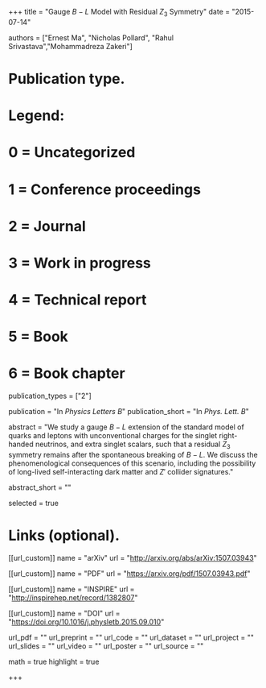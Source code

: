 +++
title = "Gauge $B-L$ Model with Residual $Z_3$ Symmetry"
date = "2015-07-14"

authors = ["Ernest Ma", "Nicholas Pollard", "Rahul Srivastava","Mohammadreza Zakeri"]

# Publication type.
# Legend:
# 0 = Uncategorized
# 1 = Conference proceedings
# 2 = Journal
# 3 = Work in progress
# 4 = Technical report
# 5 = Book
# 6 = Book chapter
publication_types = ["2"]

publication = "In *Physics Letters B*"
publication_short = "In *Phys. Lett. B*"

abstract = "We study a gauge $B-L$ extension of the standard model of quarks and leptons with unconventional charges for the singlet right-handed neutrinos, and extra singlet scalars, such that a residual $Z_3$ symmetry remains after the spontaneous breaking of $B-L$. We discuss the phenomenological consequences of this scenario, including the possibility of long-lived self-interacting dark matter and $Z'$ collider signatures."

abstract_short = ""

selected = true

# Links (optional).
[[url_custom]]
name = "arXiv"
url = "http://arxiv.org/abs/arXiv:1507.03943"

[[url_custom]]
name = "PDF"
url = "https://arxiv.org/pdf/1507.03943.pdf"

[[url_custom]]
name = "INSPIRE"
url = "http://inspirehep.net/record/1382807"

[[url_custom]]
name = "DOI"
url = "https://doi.org/10.1016/j.physletb.2015.09.010"

url_pdf = ""
url_preprint = ""
url_code = ""
url_dataset = ""
url_project = ""
url_slides = ""
url_video = ""
url_poster = ""
url_source = ""

math = true
highlight = true

+++
